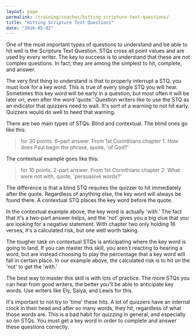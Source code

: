 ```yaml
---
layout: page
permalink: /training/coaches/hitting-scripture-text-questions/
title: "Hitting Scripture Text Questions"
date: "2016-05-02"
---
```


One of the most important types of questions to understand and be able to hit well is the Scripture Text Question. STQs cross all point values and are used by every writer. The key to success is to understand that these are not complex questions. In fact, they are among the simplest to hit, complete, and answer.

The very first thing to understand is that to properly interrupt a STQ, you must look for a key word. This is true of every single STQ you will hear. Sometimes this key word will be early in a question, but most often it will be later on, even after the word 'quote.' Question writers like to use the STQ as an indicator that quizzers need to wait. It's sort of a warning to not hit early. Quizzers would do well to heed that warning.

There are two main types of STQs: Blind and contextual. The blind ones go like this:

> for 30 points. 6-part answer. From 1st Corinthians chapter 1. How does Paul begin the phrase, quote, 'of God?'

The contextual example goes like this:

> for 10 points. 2-part answer. From 1st Corinthians chapter 2. What were not with, quote, 'persuasive words?'

The difference is that a blind STQ requires the quizzer to hit immediately after the quote. Regardless of anything else, the key word will always be found there. A contextual STQ places the key word before the quote.

In the contextual example above, the key word is actually 'with.' The fact that it's a two-part answer helps, and the 'not' gives you a big clue that you are looking for a negative statement. With chapter two only holding 16 verses, it's a calculated risk, but one well worth taking.

The tougher task on contextual STQs is anticipating where the key word is going to land. If you can master this skill, you aren't reacting to hearing a word, but are instead choosing to play the percentage that a key word will fall in certain place. In our example above, the calculated risk is to hit on the 'not' to get the 'with.'

The best way to master this skill is with lots of practice. The more STQs you can hear from good writers, the better you'll be able to anticipate key words. Use writers like Ely, Saiya, and Lewis for this.

It's important to not try to 'time' these hits. A lot of quizzers have an internal clock in their head and after so many words, they hit, regardless of what those words are. This is a bad habit for quizzing in general, and especially so on STQs. You must get a key word in order to complete and answer these questions correctly.
